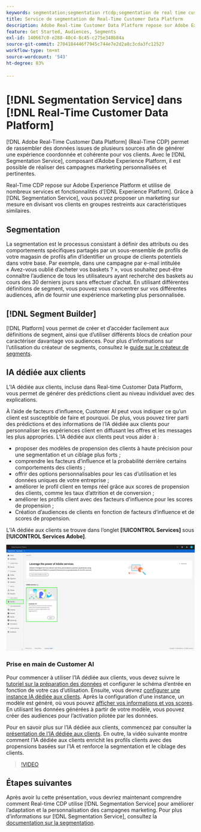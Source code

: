 ```yaml
---
keywords: segmentation;segmentation rtcdp;segmentation de real time customer data platform
title: Service de segmentation de Real-Time Customer Data Platform
description: Adobe Real-time Customer Data Platform repose sur Adobe Experience Platform et utilise de nombreux services et fonctionnalités Experience Platform. Grâce au service de segmentation, vous pouvez proposer un marketing sur mesure en divisant vos clients en groupes restreints aux caractéristiques similaires.
feature: Get Started, Audiences, Segments
exl-id: 140667c0-e288-40c4-8c45-c275e348b84a
source-git-commit: 2704184446f7945c744e7e2d2a8c3cda3fc12527
workflow-type: tm+mt
source-wordcount: '543'
ht-degree: 83%

---
```


# [!DNL Segmentation Service] dans [!DNL Real-Time Customer Data Platform]

[!DNL Adobe Real-Time Customer Data Platform] (Real-Time CDP) permet de rassembler des données issues de plusieurs sources afin de générer une expérience coordonnée et cohérente pour vos clients. Avec le [!DNL Segmentation Service], composant d’Adobe Experience Platform, il est possible de réaliser des campagnes marketing personnalisées et pertinentes.

Real-Time CDP repose sur Adobe Experience Platform et utilise de nombreux services et fonctionnalités d’[!DNL Experience Platform]. Grâce à [!DNL Segmentation Service], vous pouvez proposer un marketing sur mesure en divisant vos clients en groupes restreints aux caractéristiques similaires.

## Segmentation

La segmentation est le processus consistant à définir des attributs ou des comportements spécifiques partagés par un sous-ensemble de profils de votre magasin de profils afin d’identifier un groupe de clients potentiels dans votre base. Par exemple, dans une campagne par e-mail intitulée « Avez-vous oublié d’acheter vos baskets ? », vous souhaitez peut-être connaître l’audience de tous les utilisateurs ayant recherché des baskets au cours des 30 derniers jours sans effectuer d’achat. En utilisant différentes définitions de segment, vous pouvez vous concentrer sur vos différentes audiences, afin de fournir une expérience marketing plus personnalisée.

## [!DNL Segment Builder]

[!DNL Platform] vous permet de créer et d’accéder facilement aux définitions de segment, ainsi que d’utiliser différents blocs de création pour caractériser davantage vos audiences. Pour plus d’informations sur l’utilisation du créateur de segments, consultez le [guide sur le créateur de segments](./segment-builder-guide.md).

## IA dédiée aux clients

L’IA dédiée aux clients, incluse dans Real-time Customer Data Platform, vous permet de générer des prédictions client au niveau individuel avec des explications.

À l’aide de facteurs d’influence, Customer AI peut vous indiquer ce qu’un client est susceptible de faire et pourquoi. De plus, vous pouvez tirer parti des prédictions et des informations de l’IA dédiée aux clients pour personnaliser les expériences client en diffusant les offres et les messages les plus appropriés. L’IA dédiée aux clients peut vous aider à :

* proposer des modèles de propension des clients à haute précision pour une segmentation et un ciblage plus forts ;
* comprendre les facteurs d’influence et la probabilité derrière certains comportements des clients ;
* offrir des options personnalisables pour les cas d’utilisation et les données uniques de votre entreprise ;
* améliorer le profil client en temps réel grâce aux scores de propension des clients, comme les taux d’attrition et de conversion ;
* améliorer les profils client avec des facteurs d’influence pour les scores de propension ;
* Création d’audiences de clients en fonction de facteurs d’influence et de scores de propension.

L’IA dédiée aux clients se trouve dans l’onglet **[!UICONTROL Services]** sous **[!UICONTROL Services Adobe]**.

![Emplacement de l’IA dédiée aux clients](../assets/overview/rtcdp-customer-ai.png)

### Prise en main de Customer AI

Pour commencer à utiliser l’IA dédiée aux clients, vous devez suivre le [tutoriel sur la préparation des données](../../intelligent-services/data-preparation.md) et configurer le schéma d’entrée en fonction de votre cas d’utilisation. Ensuite, vous devrez [configurer une instance IA dédiée aux clients](../../intelligent-services/customer-ai/user-guide/configure.md). Après la configuration d’une instance, un modèle est généré, où vous pouvez [afficher vos informations et vos scores](../../intelligent-services/customer-ai/user-guide/discover-insights.md). En utilisant les données générées à partir de votre modèle, vous pouvez créer des audiences pour l’activation pilotée par les données.

Pour en savoir plus sur l’IA dédiée aux clients, commencez par consulter la [présentation de l’IA dédiée aux clients](../../intelligent-services/customer-ai/overview.md). En outre, la vidéo suivante montre comment l’IA dédiée aux clients enrichit les profils clients avec des propensions basées sur l’IA et renforce la segmentation et le ciblage des clients.

>[!VIDEO](https://video.tv.adobe.com/v/40374/?quality=12&learn=on)


## Étapes suivantes

Après avoir lu cette présentation, vous devriez maintenant comprendre comment Real-time CDP utilise [!DNL Segmentation Service] pour améliorer l’adaptation et la personnalisation des campagnes marketing. Pour plus d’informations sur [!DNL Segmentation Service], consultez la [documentation sur la segmentation](../../segmentation/home.md).
